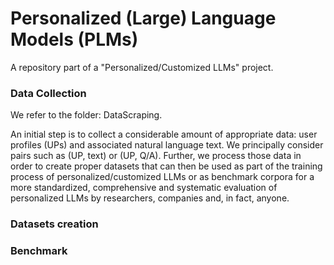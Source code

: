# Personalized (Large) Language Models (PLMs)
A repository part of a "Personalized/Customized LLMs" project.

### Data Collection
We refer to the folder: DataScraping.

An initial step is to collect a considerable amount of appropriate data: user profiles (UPs) and associated natural language text. We principally consider pairs such as (UP, text) or (UP, Q/A). Further, we process those data in order to create proper datasets that can then be used as part of the training process of personalized/customized LLMs or as benchmark corpora for a more standardized, comprehensive and systematic evaluation of personalized LLMs by researchers, companies and, in fact, anyone.


### Datasets creation

### Benchmark


